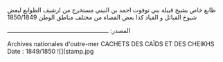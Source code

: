 طابع خاص بشيخ قبيلة بني توفوت احمد بن النيني مستخرج من ارشيف الطوابع لبعض شيوخ القبائل و القياد كذا بعض القضاة من مختلف مناطق الوطن 1850/1849

المصدر:
ـــــــــــــــــــــــــــــــــــــــــــــــــــــــــ

Archives nationales d'outre-mer
CACHETS DES CAÏDS ET DES CHEIKHS Date : 1849/1850
![](stamp.jpg
